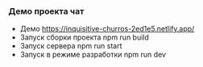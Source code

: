 ### Демо проекта чат

- Демо https://inquisitive-churros-2ed1e5.netlify.app/
- Запуск сборки проекта npm run build
- Запуск сервера npm run start
- Запуск в режиме разработки npm run dev